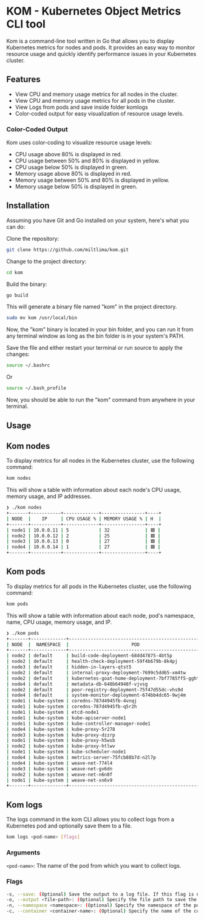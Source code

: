 # KOM - Kubernetes Object Metrics CLI tool

Kom is a command-line tool written in Go that allows you to display Kubernetes metrics for nodes and pods. It provides an easy way to monitor resource usage and quickly identify performance issues in your Kubernetes cluster.

## Features

- View CPU and memory usage metrics for all nodes in the cluster.
- View CPU and memory usage metrics for all pods in the cluster.
- View Logs from pods and save inside folder komlogs
- Color-coded output for easy visualization of resource usage levels.

### Color-Coded Output

Kom uses color-coding to visualize resource usage levels:

- CPU usage above 80% is displayed in red.
- CPU usage between 50% and 80% is displayed in yellow.
- CPU usage below 50% is displayed in green.
- Memory usage above 80% is displayed in red.
- Memory usage between 50% and 80% is displayed in yellow.
- Memory usage below 50% is displayed in green.

## Installation

Assuming you have Git and Go installed on your system, here's what you can do:

Clone the repository:

```bash
git clone https://github.com/miltlima/kom.git
```

Change to the project directory:

```bash
cd kom
```

Build the binary:

```bash
go build
```

This will generate a binary file named "kom" in the project directory.

```bash
sudo mv kom /usr/local/bin
```

Now, the "kom" binary is located in your bin folder, and you can run it from any terminal window as long as the bin folder is in your system's PATH.

Save the file and either restart your terminal or run source to apply the changes:

```bash
source ~/.bashrc
```

Or

```bash
source ~/.bash_profile
```

Now, you should be able to run the "kom" command from anywhere in your terminal.

## Usage

## Kom nodes

To display metrics for all nodes in the Kubernetes cluster, use the following command:

```bash
kom nodes
```

This will show a table with information about each node's CPU usage, memory usage, and IP addresses.

```bash
❯ ./kom nodes
+-------+-----------+-------------+----------------+----+
| NODE  |    IP     | CPU USAGE % | MEMORY USAGE % | H  |
+-------+-----------+-------------+----------------+----+
| node1 | 10.0.0.11 | 5           | 32             | 🟩 |
| node2 | 10.0.0.12 | 2           | 25             | 🟩 |
| node3 | 10.0.0.13 | 0           | 27             | 🟩 |
| node4 | 10.0.0.14 | 1           | 27             | 🟩 |
+-------+-----------+-------------+----------------+----+
```

## Kom pods

To display metrics for all pods in the Kubernetes cluster, use the following command:

```bash
kom pods
```

This will show a table with information about each node, pod's namespace, name, CPU usage, memory usage, and IP.

```bash
❯ ./kom pods
+-------+-------------+--------------------------------------------------+-----------+-------------+----------------+----+
| NODE  |  NAMESPACE  |                       POD                        |  POD IP   | CPU USAGE % | MEMORY USAGE % | H  |
+-------+-------------+--------------------------------------------------+-----------+-------------+----------------+----+
| node2 | default     | build-code-deployment-68dd47875-4bt5p            | 10.36.0.1 | 0           | 0              | 🟩 |
| node2 | default     | health-check-deployment-59f4b679b-8k4pj          | 10.36.0.5 | 0           | 0              | 🟩 |
| node3 | default     | hidden-in-layers-qtst5                           | 10.44.0.1 | 0           | 0              | 🟩 |
| node2 | default     | internal-proxy-deployment-7699c5dd65-xm4tw       | 10.36.0.3 | 0           | 0              | 🟩 |
| node2 | default     | kubernetes-goat-home-deployment-7bf7785ff5-gghts | 10.36.0.2 | 0           | 0              | 🟩 |
| node4 | default     | metadata-db-648b64948f-vjvsg                     | 10.42.0.1 | 0           | 0              | 🟩 |
| node2 | default     | poor-registry-deployment-75f47d55dc-vhs9d        | 10.36.0.4 | 0           | 0              | 🟩 |
| node4 | default     | system-monitor-deployment-674bb4dc65-9wj4m       | 10.42.0.3 | 0           | 0              | 🟩 |
| node1 | kube-system | coredns-787d4945fb-4vnqj                         | 10.32.0.3 | 0           | 0              | 🟩 |
| node1 | kube-system | coredns-787d4945fb-q5r2h                         | 10.32.0.2 | 0           | 0              | 🟩 |
| node1 | kube-system | etcd-node1                                       | 10.0.0.11 | 1           | 1              | 🟩 |
| node1 | kube-system | kube-apiserver-node1                             | 10.0.0.11 | 3           | 8              | 🟩 |
| node1 | kube-system | kube-controller-manager-node1                    | 10.0.0.11 | 0           | 0              | 🟩 |
| node4 | kube-system | kube-proxy-5r278                                 | 10.0.0.14 | 0           | 0              | 🟩 |
| node3 | kube-system | kube-proxy-dzzrp                                 | 10.0.0.13 | 0           | 0              | 🟩 |
| node1 | kube-system | kube-proxy-h5wsb                                 | 10.0.0.11 | 0           | 0              | 🟩 |
| node2 | kube-system | kube-proxy-htlwv                                 | 10.0.0.12 | 0           | 0              | 🟩 |
| node1 | kube-system | kube-scheduler-node1                             | 10.0.0.11 | 0           | 0              | 🟩 |
| node4 | kube-system | metrics-server-75fcb88b7d-n2l7p                  | 10.0.0.14 | 0           | 0              | 🟩 |
| node4 | kube-system | weave-net-774l4                                  | 10.0.0.14 | 0           | 0              | 🟩 |
| node3 | kube-system | weave-net-gv6dn                                  | 10.0.0.13 | 0           | 0              | 🟩 |
| node2 | kube-system | weave-net-n6n8f                                  | 10.0.0.12 | 0           | 0              | 🟩 |
| node1 | kube-system | weave-net-sn6v9                                  | 10.0.0.11 | 0           | 0              | 🟩 |
+-------+-------------+--------------------------------------------------+-----------+-------------+----------------+----+
```

## Kom logs

The logs command in the kom CLI allows you to collect logs from a Kubernetes pod and optionally save them to a file.

```bash
kom logs <pod-name> [flags]
```

### Arguments

`<pod-name>`: The name of the pod from which you want to collect logs.

### Flags

```bash
-s, --save: (Optional) Save the output to a log file. If this flag is not provided, the logs will be displayed in the terminal.
-o, --output <file-path>: (Optional) Specify the file path to save the logs. Default is output.log in the komlogs folder.
-n, --namespace <namespace>: (Optional) Specify the namespace of the pod. Default is default.
-c, --container <container-name>: (Optional) Specify the name of the container in the pod. If not provided, logs will be collected from the first container in the pod.
```
